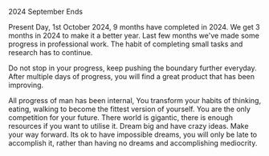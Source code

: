 2024 September Ends

 Present Day, 1st October 2024, 9 months have completed in 2024.
 We get 3 months in 2024 to make it a better year. Last few months we've 
 made some progress in professional work. The habit of completing small tasks 
 and research has to continue.

 Do not stop in your progress, keep pushing the boundary further everyday. 
 After multiple days of progress, you will find a great product that has been improving.

All progress of man has been internal, You transform your habits of thinking, eating, walking to 
become the fittest version of yourself. You are the only competition for your future.
There world is gigantic, there is enough resources if you want to utilise it.
Dream big and have crazy ideas. Make your way forward.
Its ok to have impossible dreams, you will only be late to accomplish it,
rather than having no dreams and accomplishing mediocrity.